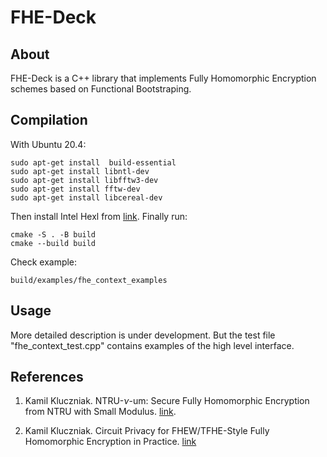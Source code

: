 FHE-Deck
=======

About
-----------

FHE-Deck is a C++ library that implements Fully Homomorphic Encryption schemes based on Functional Bootstraping.


Compilation
-----------

With Ubuntu 20.4:

```
sudo apt-get install  build-essential
sudo apt-get install libntl-dev
sudo apt-get install libfftw3-dev
sudo apt-get install fftw-dev
sudo apt-get install libcereal-dev
```

Then install Intel Hexl from [link](https://github.com/intel/hexl).
Finally run:
```
cmake -S . -B build
cmake --build build
```

Check example:
```
build/examples/fhe_context_examples
```


Usage
-----------

More detailed description is under development.
But the test file "fhe_context_test.cpp" contains examples of the high level interface.


References
-----------

1. Kamil Kluczniak. NTRU-$\nu$-um: Secure Fully Homomorphic Encryption from NTRU with Small Modulus. [link](https://eprint.iacr.org/2022/089).

2. Kamil Kluczniak. Circuit Privacy for FHEW/TFHE-Style Fully Homomorphic Encryption in Practice. [link](https://eprint.iacr.org/2022/1459)

